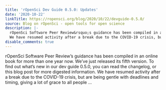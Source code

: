 ```yaml
---
title: 'rOpenSci Dev Guide 0.5.0: Updates'
date: '2020-10-22'
linkTitle: https://ropensci.org/blog/2020/10/22/devguide-0.5.0/
source: Blog on rOpenSci - open tools for open science
description: |-
  rOpenSci Software Peer Review&rsquo;s guidance has been compiled in an online book for more than one year now. We&rsquo;ve just released its fifth version. To find out what&rsquo;s new in our dev guide 0.5.0, you can read the changelog, or this blog post for more digested information.
  We have resumed activity after a break due to the COVID-19 crisis, but are being gentle with deadlines and timing, giving a lot of grace to all people ...
disable_comments: true
---
```

rOpenSci Software Peer Review&rsquo;s guidance has been compiled in an online book for more than one year now. We&rsquo;ve just released its fifth version. To find out what&rsquo;s new in our dev guide 0.5.0, you can read the changelog, or this blog post for more digested information.
We have resumed activity after a break due to the COVID-19 crisis, but are being gentle with deadlines and timing, giving a lot of grace to all people ...